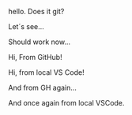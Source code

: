 hello. Does it git?

Let´s see...

Should work now...

Hi, From GitHub!

Hi, from local VS Code!

And from GH again...

And once again from local VSCode.
